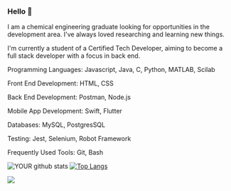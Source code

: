 ### Hello 👋
I am a chemical engineering graduate looking for opportunities in the development area. I've always loved researching and learning new things. 

I'm currently a student of a Certified Tech Developer, aiming to become a full stack developer with a focus in back end.

Programming Languages: Javascript, Java, C, Python, MATLAB, Scilab

Front End Development: HTML, CSS

Back End Development: Postman, Node.js

Mobile App Development: Swift, Flutter

Databases: MySQL, PostgresSQL

Testing: Jest, Selenium, Robot Framework

Frequently Used Tools: Git, Bash

![YOUR github stats](https://github-readme-stats.vercel.app/api?username=smlorac&theme=synthwave)
[![Top Langs](https://github-readme-stats.vercel.app/api/top-langs/?username=smlorac&theme=synthwave)](https://github.com/anuraghazra/github-readme-stats)


[<img src="https://img.shields.io/badge/linkedin-%230077B5.svg?&style=for-the-badge&logo=linkedin&logoColor=white" />](https://www.linkedin.com/in/caroline-machado-da-silva/)


